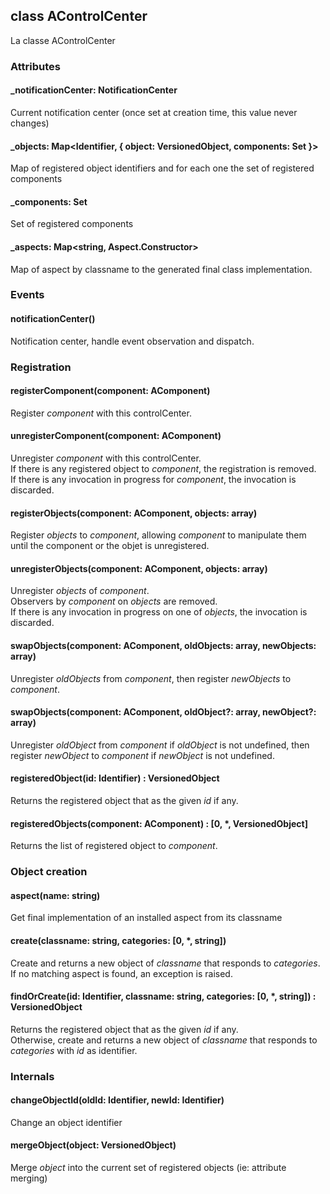 ## class AControlCenter

La classe AControlCenter

### Attributes

#### _notificationCenter: NotificationCenter
Current notification center (once set at creation time, this value never changes)

#### _objects: Map<Identifier, { object: VersionedObject, components: Set<AComponent> }>
Map of registered object identifiers and for each one the set of registered components

#### _components: Set<AComponent>
Set of registered components

#### _aspects: Map<string, Aspect.Constructor>
Map of aspect by classname to the generated final class implementation.

### Events

#### notificationCenter()
Notification center, handle event observation and dispatch.

### Registration

#### registerComponent(component: AComponent)
Register _component_ with this controlCenter.

#### unregisterComponent(component: AComponent)
Unregister _component_ with this controlCenter.  
If there is any registered object to _component_, the registration is removed.  
If there is any invocation in progress for _component_, the invocation is discarded.

#### registerObjects(component: AComponent, objects: array)
Register _objects_ to _component_, allowing _component_ to manipulate them until the component or the objet is unregistered.

#### unregisterObjects(component: AComponent, objects: array)
Unregister _objects_ of _component_.  
Observers by _component_ on _objects_ are removed.  
If there is any invocation in progress on one of _objects_, the invocation is discarded.

#### swapObjects(component: AComponent, oldObjects: array, newObjects: array)
Unregister _oldObjects_ from _component_, then register _newObjects_ to _component_.

#### swapObjects(component: AComponent, oldObject?: array, newObject?: array)
Unregister _oldObject_ from _component_ if _oldObject_ is not undefined, then register _newObject_ to _component_  if _newObject_ is not undefined.

#### registeredObject(id: Identifier) : VersionedObject
Returns the registered object that as the given _id_ if any.

#### registeredObjects(component: AComponent) : [0, *, VersionedObject]
Returns the list of registered object to _component_.

### Object creation

#### aspect(name: string)
Get final implementation of an installed aspect from its classname

#### create(classname: string, categories: [0, *, string])
Create and returns a new object of _classname_ that responds to _categories_.  
If no matching aspect is found, an exception is raised.

#### findOrCreate(id: Identifier, classname: string, categories: [0, *, string]) : VersionedObject
Returns the registered object that as the given _id_ if any.  
Otherwise, create and returns a new object of _classname_ that responds to _categories_ with _id_ as identifier.

### Internals

#### changeObjectId(oldId: Identifier, newId: Identifier)
Change an object identifier

#### mergeObject(object: VersionedObject)
Merge _object_ into the current set of registered objects (ie: attribute merging)
